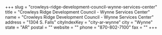 +++
slug = "crowleys-ridge-development-council-wynne-services-center"
title = "Crowleys Ridge Development Council - Wynne Services Center"
name = "Crowleys Ridge Development Council - Wynne Services Center"
address = "1304 S. Falls"
cityIndexKey = "city-ar-wynne"
city = "Wynne"
state = "AR"
postal = ""
website = ""
phone = "870-802-7100"
fax = ""
+++

